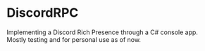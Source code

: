 # DiscordRPC
Implementing a Discord Rich Presence through a C# console app.  
Mostly testing and for personal use as of now.
